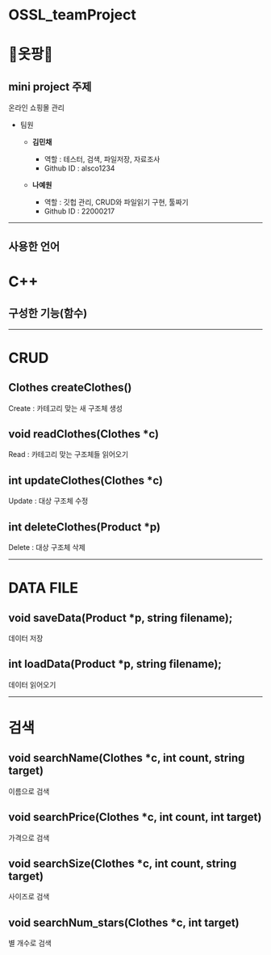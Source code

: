 # OSSL_teamProject

👗옷팡👗
===
mini project 주제
----------------
온라인 쇼핑몰 관리

- 팀원
   - __김민채__
      - 역할 : 테스터, 검색, 파일저장, 자료조사
      - Github ID : alsco1234
  
  - __나예원__
    * 역할 : 깃헙 관리, CRUD와 파일읽기 구현, 툴짜기
    * Github ID : 22000217

----------------
## 사용한 언어
# C++

## 구성한 기능(함수)
---
# __CRUD__
## Clothes createClothes()
 Create : 카테고리 맞는 새 구조체 생성

## void readClothes(Clothes *c)
 Read : 카테고리 맞는 구조체들 읽어오기

## int updateClothes(Clothes *c) 
 Update : 대상 구조체 수정

## int deleteClothes(Product *p) 
 Delete : 대상 구조체 삭제

---
# __DATA FILE__
## void saveData(Product *p, string filename);
 데이터 저장

## int loadData(Product *p, string filename); 
 데이터 읽어오기

---
# __검색__
## void searchName(Clothes *c, int count, string target)
 이름으로 검색

## void searchPrice(Clothes *c, int count, int target)
 가격으로 검색

## void searchSize(Clothes *c, int count, string target)
 사이즈로 검색

## void searchNum_stars(Clothes *c, int target)
 별 개수로 검색
